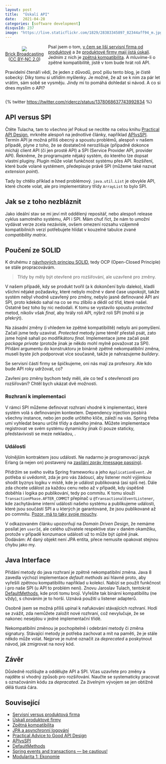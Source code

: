 ```yaml
---
layout: post
title:  "Úskalí API"
date:   2021-04-28
categories: [software development]
disqusId: 237
image: "https://live.staticflickr.com/1829/28383345897_82344aff94_m.jpg"
---
```


<div style="float: left; margin: 0.5em 1em 0.5em 0em; text-align: center;"><a href="https://www.flickr.com/photos/brickbroadcasting/28383345897/in/datetaken/"><img src="https://live.staticflickr.com/1829/28383345897_82344aff94_m.jpg" /></a><br /><a href="https://www.flickr.com/photos/brickbroadcasting/">Brick Broadcasting </a><br />(<a href="https://creativecommons.org/licenses/by-nc/2.0/">CC BY-NC 2.0</a>)</div>

Psal jsem o tom, [v čem se liší servisní firma od produktové](/software%20development/2019/10/22/servisni-versus-produktova-firma.html) a že [produktové firmy mají jistá úskalí](/software%20development/2020/05/30/uskali-produktove-firmy.html). Jedním z nich je [zpětná kompatibilita](/software%20development/2019/12/09/zpetna-kompatibilita.html). A mluvíme-li o zpětné kompatibilitě, jistě v tom bude hrát roli API.

Pravidelní čtenáři vědí, že jeden z důvodů, proč píšu tento blog, je čistě sobecký: Díky tomu si utřídím myšlenky. Je možné, že až se k nim za pár let vrátím, sám sobě se vysměju. Jindy mi to pomáhá dohledat si návod. A co si dnes myslím o API?

<div style="clear:both"></div>
<!--more-->

{% twitter https://twitter.com/ridercz/status/1378068637743992834 %}

## API versus SPI

Čtěte Tulacha, tam to všechno je! Pokud se necítíte na celou knihu [Practical API Design](https://www.goodreads.com/review/show/2870967061?book_show_action=false&from_review_page=1), mrkněte alespoň na jednotlivé články, například [APIvsSPI](http://wiki.apidesign.org/wiki/APIvsSPI). Termín API je možná příliš obecný a spoustu problémů, alespoň v našem případě, plyne z toho, že se dostatečně nerozlišuje (případně dokonce míchá) client API (či jen prostě API) a SPI (Service Provider API, provider API). Řekněme, že programujete nějaký systém, do kterého lze dopsat vlastní pluginy. Plugin může volat funkčnost systému přes API. Rozšíření, které bude volané systémem, předepisuje právě SPI (můžeme také nazvat _extension point_).

Tady by chtělo příklad a hned problémový. `java.util.List` je obvykle API, které chcete volat, ale pro implementátory třídy `ArrayList` to bylo SPI.

## Jak se z toho nezbláznit

Jako ideální stav se mi jeví mít oddělený repositář, nebo alespoň release cyklus samotného systému, API i SPI. Mám chuť říct, že nám to umožní vydávat verze zcela nezávisle, ovšem omezení rozsahu vzájemně kompatibilních verzí potřebujete hlídat v kouzelné tabulce zvané _compatibility matrix_.

## Poučení ze SOLID

K druhému z [návrhových principu SOLID](https://zdrojak.cz/clanky/navrhove-principy-solid/), tedy OCP (Open-Closed Principle) se stále propracovávám.

> Třídy by měly být otevřené pro rozšiřování, ale uzavřené pro změny.

V našem případě, kdy se produkt tvořil (a k dokončení bylo daleko), kladli všichni nějaké požadavky, které nebylo možné v dané čase uspokojit, takže systém nebyl vhodně uzavřený pro změny, nebylo jasně definované API ani SPI, proto kdekdo sahal na co se mu zlíbilo a dědil od tříd, které našel. Ostatně bez toho by nic nedodali. K tomu se vystavilo spoustu _protected_ metod, nikoliv však _final_, aby hrály roli API, nýbrž roli SPI (mohli si je překrýt).

Na zásadní změny (i vhledem ke zpětné kompatibilitě) nebylo ani pomyšlení. Začali jsme tedy uzavírat. _Protected_ metody jsme téměř přestali psát, zato jsme hojně sahali po modifikátoru _final_. Implementace jsme začali psát _package private_ (protože jinak je někdo mohl mylně považovat za SPI). Přidání argumentu do konstruktoru je binárně zpětně nekompatibilní změna, museli byste jich podporovat více současně, takže je nahrazujeme _buildery_.

Se servisní částí firmy se špičkujeme, oni nás mají za profesory. Ale kdo bude API roky udržovat, co?

Zavření pro změny bychom tedy měli, ale co teď s otevřeností pro rozšiřování? Chtěl bych ukázat dvě možnosti.

### Rozhraní k implementaci

V rámci SPI můžeme definovat rozhraní vhodné k implementaci, které systém volá s definovaným kontextem. Dependency injection posbírá všechny instance, nebo jen podle určitého klíče, záleží na vás. Spring třeba umí vyhledat beanu určité třídy a daného jména. Můžete implementace registrovat ve svém systému dynamicky jinak či pouze staticky, představivosti se meze nekladou, .

### Události

Volnějším kontraktem jsou události. Ne nadarmo je programovací jazyk Erlang (a nejen on) postavený na [zasílání zpráv (message passing)](https://en.wikipedia.org/wiki/Message_passing).

Přidržím se svého světa Spring frameworku a jeho `ApplicationEvent`. Je potřeba si uvědomit, zda je pro vás žádoucí, aby listener mohl výjimkou shodit byznys logiku v místě, kde je událost publikovaná (asi spíš ne). Dále zda chcete událost za každou cenu nebo až v případě, kdy úspěšně doběhla i logika po publikování, tedy po commitu. K tomu slouží `TransactionPhase.AFTER_COMMIT` přepínač u `@TransactionalEventListener`, kde zachytáváme interní události našeho systému a publikujeme události, které jsou součástí SPI a u kterých je garantované, že jsou publikované až po commitu. [Pozor, má to taky svoje mouchy](https://blog.pragmatists.com/spring-events-and-transactions-be-cautious-bdb64cb49a95).

V odkazovaném článku upozorňují na _Domain Driven Design_, že nemáme posílat jen `userId`, ale celého uživatele respektive stav v daném okamžiku, protože v případě konzumace události už to může být úplně jinak. Dodávám: Ať daný objekt není JPA entita, přece nemusíte opakovat stejnou chybu jako my.

## Java Interface

Přidání metody do java rozhraní je zpětně nekompatibilní změna. Java 8 zavedla výchozí implementace _default methods_ asi hlavně proto, aby vyřešili zpětnou kompatibilitu například u kolekcí. Nabízí se použít funkčnost i pro naše SPI (u API to problém není). Znovu Jaroslav Tulach, tentokrát [DefaultMethods](http://wiki.apidesign.org/wiki/DefaultMethods), kde proti tomu brojí. Vyřešíte tak binární kompatibilitu (ne vždy), s chováním je to horší. Uznává použití u listener adapterů.

Osobně jsem se možná příliš upínal k nafukování stávajících rozhraní. Hodí se zvážit, zda nemůžete založit nové rozhraní, což nevylučuje, že se nakonec nesejdou v jedné implementační třídě.

Nekompatibilní změnou je pochopitelně i odebrání metody či změna signatury. Stávající metody je potřeba zachovat a mít na paměti, že je stále někdo může volat. Nejprve je nutné označit za _deprecated_ a poskytnout návod, jak zmigrovat na nový kód.


## Závěr

Důsledně rozlišujte a oddělujte API a SPI. Včas uzavřete pro změny a najděte si vhodný způsob pro rozšiřování. Naučte se systematicky pracovat s označováním kódu za _depracated_. Za živelným vývojem se jen obtížně dělá tlustá čára.


## Související

- [Servisní versus produktová firma](/software%20development/2019/10/22/servisni-versus-produktova-firma.html)
- [Úskalí produktové firmy](/software%20development/2020/05/30/uskali-produktove-firmy.html)
- [Zpětná kompatibilita](/software%20development/2019/12/09/zpetna-kompatibilita.html)
- [JPA a asynchronní logování](/software%20development/2018/09/21/jpa-a-asynchronni-logovani.html)
- [Practical Advice to Good API Design](https://levelup.gitconnected.com/practical-advice-to-good-api-design-fa857fa569a1)
- [APIvsSPI](http://wiki.apidesign.org/wiki/APIvsSPI)
- [DefaultMethods](http://wiki.apidesign.org/wiki/DefaultMethods)
- [Spring events and transactions — be cautious!](https://blog.pragmatists.com/spring-events-and-transactions-be-cautious-bdb64cb49a95)
- [Modularita 1: Ekonomie](https://calavera.info/v3/blog/2017/02/26/modularita-1.html)
